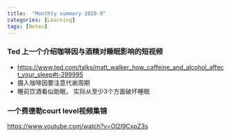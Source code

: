 ```yaml
---
title:  "Monthly summary 2020-9"
categories: [Learning]
tags: [Notes]
---
```


### Ted 上一个介绍咖啡因与酒精对睡眠影响的短视频

- https://www.ted.com/talks/matt_walker_how_caffeine_and_alcohol_affect_your_sleep#t-299995
- 摄入咖啡因要注意代谢周期
- 睡前饮酒看似助眠， 实际从至少3个方面破坏睡眠

### 一个费德勒court level视频集锦

https://www.youtube.com/watch?v=Ol2I9CxpZ3s
